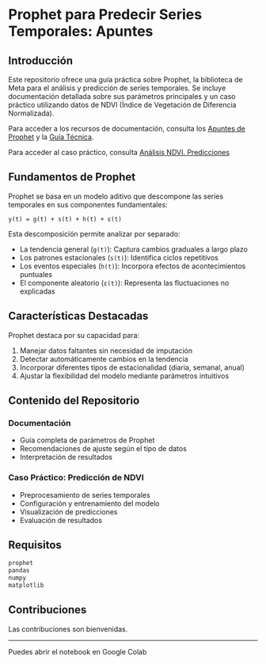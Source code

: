 # Prophet para Predecir Series Temporales: Apuntes

## Introducción

Este repositorio ofrece una guía práctica sobre Prophet, la biblioteca de Meta para el análisis y predicción de series temporales. Se incluye documentación detallada sobre sus parámetros principales y un caso práctico utilizando datos de NDVI (Índice de Vegetación de Diferencia Normalizada).

Para acceder a los recursos de documentación, consulta los [Apuntes de Prophet](https://github.com/Deode22/Prophet-Predicting/blob/main/Apuntes_Prophet.md) y la [Guía Técnica](https://github.com/Deode22/Prophet-Predicting/blob/main/Guia_Tecnica.md).

Para acceder al caso práctico, consulta [Análisis NDVI. Predicciones](https://github.com/Deode22/Prophet-Predicting/blob/main/Predicciones%20de%20NDVI/Analisis.md)

## Fundamentos de Prophet

Prophet se basa en un modelo aditivo que descompone las series temporales en sus componentes fundamentales:

```
y(t) = g(t) + s(t) + h(t) + ε(t)
```

Esta descomposición permite analizar por separado:
- La tendencia general (`g(t)`): Captura cambios graduales a largo plazo
- Los patrones estacionales (`s(t)`): Identifica ciclos repetitivos
- Los eventos especiales (`h(t)`): Incorpora efectos de acontecimientos puntuales
- El componente aleatorio (`ε(t)`): Representa las fluctuaciones no explicadas

## Características Destacadas

Prophet destaca por su capacidad para:

1. Manejar datos faltantes sin necesidad de imputación
2. Detectar automáticamente cambios en la tendencia
3. Incorporar diferentes tipos de estacionalidad (diaria, semanal, anual)
4. Ajustar la flexibilidad del modelo mediante parámetros intuitivos

## Contenido del Repositorio

### Documentación
- Guía completa de parámetros de Prophet
- Recomendaciones de ajuste según el tipo de datos
- Interpretación de resultados

### Caso Práctico: Predicción de NDVI
- Preprocesamiento de series temporales
- Configuración y entrenamiento del modelo
- Visualización de predicciones
- Evaluación de resultados

## Requisitos
```python
prophet
pandas
numpy
matplotlib
```

## Contribuciones

Las contribuciones son bienvenidas.

---
Puedes abrir el notebook en Google Colab
